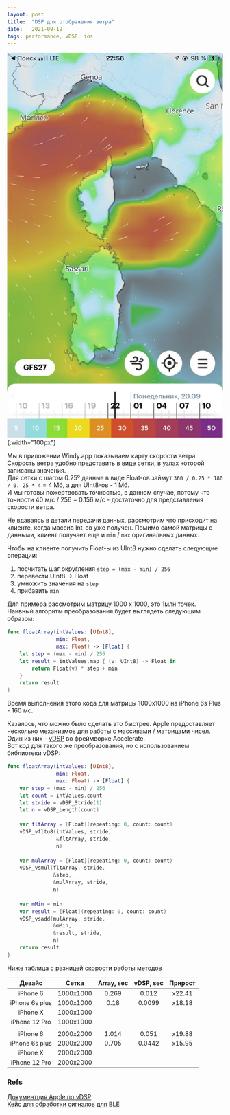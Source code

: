 ```yaml
---
layout: post
title:  "DSP для отображения ветра"
date:   2021-09-19
tags: performance, vDSP, ios
---
```


![](/assets/images/2021-09-19-vdsp_for_wind/wind_whb.jpeg){:width="100px"}

Мы в приложении Windy.app показываем карту скорости ветра. Скорость ветра удобно представить в виде сетки, в узлах которой записаны значения.  
Для сетки с шагом 0.25º данные в виде Float-ов займут `360 / 0.25 * 180 / 0. 25 * 4` = 4 Мб, а для UInt8-ов - 1 Мб.   
И мы готовы пожертвовать точностью, в данном случае, потому что точности 40 м/с / 256 = 0.156 м/с - достаточно для представления скорости ветра.

Не вдаваясь в детали передачи данных, рассмотрим что присходит на клиенте, когда массив Int-ов уже получен. Помимо самой матрицы с данными, клиент получает еще и `min` / `max`  оригинальных данных.

Чтобы на клиенте получить Float-ы из UInt8 нужно сделать следующие операции:
1. посчитать шаг округления `step = (max - min) / 256`
2. перевести UInt8 → Float
3. умножить значения на `step`
4. прибавить `min`

Для примера рассмотрим матрицу 1000 x 1000, это 1млн точек. 
Наивный алгоритм преобразования будет выглядеть следующим образом:
```swift
func floatArray(intValues: [UInt8],
                min: Float,
                max: Float) -> [Float] {
    let step = (max - min) / 256
    let result = intValues.map { (v: UInt8) -> Float in
        return Float(v) * step + min
    }
    return result
}
```
Время выполнения этого кода для матрицы 1000x1000 на iPhone 6s Plus - 160 мс. 

Казалось, что можно было сделать это быстрее. 
Apple предоставляет  несколько механизмов для работы с массивами / матрицами чисел. Один из них - [vDSP](https://developer.apple.com/documentation/accelerate/vdsp) во фреймворке Accelerate.  
Вот код для такого же преобразования, но c использованием библиотеки vDSP:
```swift
func floatArray(intValues: [UInt8],
                min: Float,
                max: Float) -> [Float] {
    var step = (max - min) / 256
    let count = intValues.count
    let stride = vDSP_Stride(1)
    let n = vDSP_Length(count)

    var fltArray = [Float](repeating: 0, count: count)
    vDSP_vfltu8(intValues, stride,
                &fltArray, stride,
                n)

    var mulArray = [Float](repeating: 0, count: count)
    vDSP_vsmul(fltArray, stride,
               &step,
               &mulArray, stride,
               n)

    var mMin = min
    var result = [Float](repeating: 0, count: count)
    vDSP_vsadd(mulArray, stride,
               &mMin,
               &result, stride,
               n)
    return result
}
```

Ниже таблица с разницей скорости работы методов

Девайс | Сетка | Array, sec | vDSP, sec | Прирост
:---: | :---: | :---: | :---: | :---:
iPhone 6 | 1000x1000 | 0.269 | 0.012 | x22.41
iPhone 6s plus | 1000x1000 | 0.18 | 0.0099 | x18.18
iPhone X | 1000x1000 |  |  |  
iPhone 12 Pro | 1000x1000 |  |  |  
 |  |  |  |  
iPhone 6 | 2000x2000 | 1.014 | 0.051 | x19.88 |
iPhone 6s plus | 2000x2000 | 0.705 | 0.0442 | x15.95
iPhone X | 2000x2000 |  |  |  
iPhone 12 Pro | 2000x2000 |  |  |  


### Refs
[Документция Apple по vDSP](https://developer.apple.com/documentation/accelerate/vdsp)   
[Кейс для обработки сигналов для BLE](https://devzone.nordicsemi.com/nordic/nordic-blog/b/blog/posts/nrf_2d00_connect_2d00_simd_2d00_optimizations_2d00_in_2d00_swift)